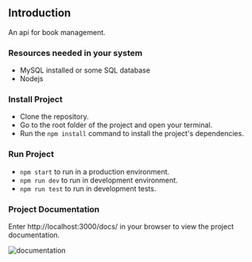 ## Introduction

An api for book management.

### Resources needed in your system
- MySQL installed or some SQL database
- Nodejs

### Install Project
- Clone the repository.
- Go to the root folder of the project and open your terminal.
- Run the `npm install` command to install the project's dependencies.

### Run Project
- `npm start` to run in a production environment.
- `npm run dev` to run in development environment.
- `npm run test` to run in development tests.

### Project Documentation
Enter http://localhost:3000/docs/ in your browser to view the project documentation.

![documentation](https://user-images.githubusercontent.com/44248035/210284611-5ba05abb-1c54-4eb0-81c1-10d9559b7de1.jpg)
